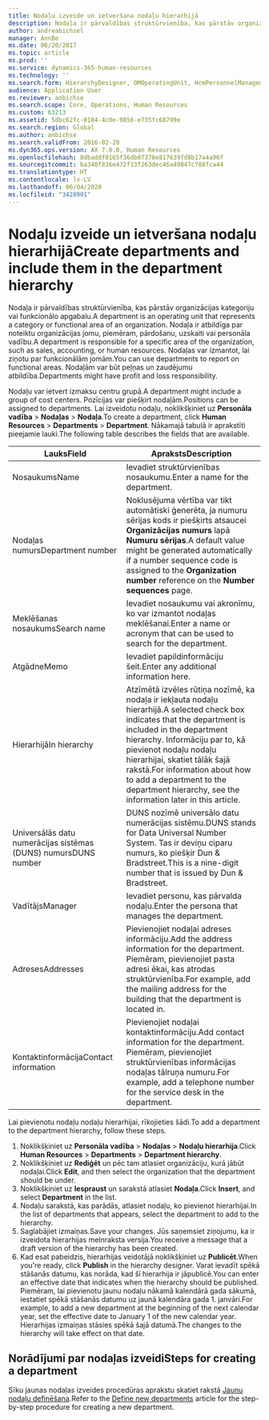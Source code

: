 ```yaml
---
title: Nodaļu izveide un ietveršana nodaļu hierarhijā
description: Nodaļa ir pārvaldības struktūrvienība, kas pārstāv organizācijas kategoriju vai funkcionālo apgabalu. Nodaļa ir atbildīga par noteiktu organizācijas jomu, piemēram, pārdošanu, uzskaiti vai personāla vadību. Nodaļas var izmantot, lai ziņotu par funkcionālām jomām. Nodaļām var būt peļņas un zaudējumu atbildība.
author: andreabichsel
manager: AnnBe
ms.date: 06/20/2017
ms.topic: article
ms.prod: ''
ms.service: dynamics-365-human-resources
ms.technology: ''
ms.search.form: HierarchyDesigner, OMOperatingUnit, HcmPersonnelManagementWorkspace
audience: Application User
ms.reviewer: anbichse
ms.search.scope: Core, Operations, Human Resources
ms.custom: 63213
ms.assetid: 5dbc62fc-0184-4c0e-9856-e735fc68799e
ms.search.region: Global
ms.author: anbichse
ms.search.validFrom: 2016-02-28
ms.dyn365.ops.version: AX 7.0.0, Human Resources
ms.openlocfilehash: 8dbaddf0165f36db07378e817639fd8b17a4a96f
ms.sourcegitcommit: ba340f836e472f13f263dec46a49847c788fca44
ms.translationtype: HT
ms.contentlocale: lv-LV
ms.lasthandoff: 06/04/2020
ms.locfileid: "3428901"
---
```

# <a name="create-departments-and-include-them-in-the-department-hierarchy"></a><span data-ttu-id="a290e-106">Nodaļu izveide un ietveršana nodaļu hierarhijā</span><span class="sxs-lookup"><span data-stu-id="a290e-106">Create departments and include them in the department hierarchy</span></span>

<span data-ttu-id="a290e-107">Nodaļa ir pārvaldības struktūrvienība, kas pārstāv organizācijas kategoriju vai funkcionālo apgabalu.</span><span class="sxs-lookup"><span data-stu-id="a290e-107">A department is an operating unit that represents a category or functional area of an organization.</span></span> <span data-ttu-id="a290e-108">Nodaļa ir atbildīga par noteiktu organizācijas jomu, piemēram, pārdošanu, uzskaiti vai personāla vadību.</span><span class="sxs-lookup"><span data-stu-id="a290e-108">A department is responsible for a specific area of the organization, such as sales, accounting, or human resources.</span></span> <span data-ttu-id="a290e-109">Nodaļas var izmantot, lai ziņotu par funkcionālām jomām.</span><span class="sxs-lookup"><span data-stu-id="a290e-109">You can use departments to report on functional areas.</span></span> <span data-ttu-id="a290e-110">Nodaļām var būt peļņas un zaudējumu atbildība.</span><span class="sxs-lookup"><span data-stu-id="a290e-110">Departments might have profit and loss responsibility.</span></span>

<span data-ttu-id="a290e-111">Nodaļu var ietvert izmaksu centru grupā.</span><span class="sxs-lookup"><span data-stu-id="a290e-111">A department might include a group of cost centers.</span></span> <span data-ttu-id="a290e-112">Pozīcijas var piešķirt nodaļām.</span><span class="sxs-lookup"><span data-stu-id="a290e-112">Positions can be assigned to departments.</span></span> <span data-ttu-id="a290e-113">Lai izveidotu nodaļu, noklikšķiniet uz **Personāla vadība** &gt; **Nodaļas** &gt; **Nodaļa**.</span><span class="sxs-lookup"><span data-stu-id="a290e-113">To create a department, click **Human Resources** &gt; **Departments** &gt; **Department**.</span></span> <span data-ttu-id="a290e-114">Nākamajā tabulā ir aprakstīti pieejamie lauki.</span><span class="sxs-lookup"><span data-stu-id="a290e-114">The following table describes the fields that are available.</span></span>

| <span data-ttu-id="a290e-115">Lauks</span><span class="sxs-lookup"><span data-stu-id="a290e-115">Field</span></span>               | <span data-ttu-id="a290e-116">Apraksts</span><span class="sxs-lookup"><span data-stu-id="a290e-116">Description</span></span>                                                                                                                                                                                                       |
|---------------------|-------------------------------------------------------------------------------------------------------------------------------------------------------------------------------------------------------------------|
| <span data-ttu-id="a290e-117">Nosaukums</span><span class="sxs-lookup"><span data-stu-id="a290e-117">Name</span></span>                | <span data-ttu-id="a290e-118">Ievadiet struktūrvienības nosaukumu.</span><span class="sxs-lookup"><span data-stu-id="a290e-118">Enter a name for the department.</span></span>                                                                                                                                                                                  |
| <span data-ttu-id="a290e-119">Nodaļas numurs</span><span class="sxs-lookup"><span data-stu-id="a290e-119">Department number</span></span>   | <span data-ttu-id="a290e-120">Noklusējuma vērtība var tikt automātiski ģenerēta, ja numuru sērijas kods ir piešķirts atsaucei **Organizācijas numurs** lapā **Numuru sērijas**.</span><span class="sxs-lookup"><span data-stu-id="a290e-120">A default value might be generated automatically if a number sequence code is assigned to the **Organization number** reference on the **Number sequences** page.</span></span>                                                 |
| <span data-ttu-id="a290e-121">Meklēšanas nosaukums</span><span class="sxs-lookup"><span data-stu-id="a290e-121">Search name</span></span>         | <span data-ttu-id="a290e-122">Ievadiet nosaukumu vai akronīmu, ko var izmantot nodaļas meklēšanai.</span><span class="sxs-lookup"><span data-stu-id="a290e-122">Enter a name or acronym that can be used to search for the department.</span></span>                                                                                                                                            |
| <span data-ttu-id="a290e-123">Atgādne</span><span class="sxs-lookup"><span data-stu-id="a290e-123">Memo</span></span>                | <span data-ttu-id="a290e-124">Ievadiet papildinformāciju šeit.</span><span class="sxs-lookup"><span data-stu-id="a290e-124">Enter any additional information here.</span></span>                                                                                                                                                                            |
| <span data-ttu-id="a290e-125">Hierarhijā</span><span class="sxs-lookup"><span data-stu-id="a290e-125">In hierarchy</span></span>        | <span data-ttu-id="a290e-126">Atzīmētā izvēles rūtiņa nozīmē, ka nodaļa ir iekļauta nodaļu hierarhijā.</span><span class="sxs-lookup"><span data-stu-id="a290e-126">A selected check box indicates that the department is included in the department hierarchy.</span></span> <span data-ttu-id="a290e-127">Informāciju par to, kā pievienot nodaļu nodaļu hierarhijai, skatiet tālāk šajā rakstā.</span><span class="sxs-lookup"><span data-stu-id="a290e-127">For information about how to add a department to the department hierarchy, see the information later in this article.</span></span> |
| <span data-ttu-id="a290e-128">Universālās datu numerācijas sistēmas (DUNS) numurs</span><span class="sxs-lookup"><span data-stu-id="a290e-128">DUNS number</span></span>         | <span data-ttu-id="a290e-129">DUNS nozīmē universālo datu numerācijas sistēmu.</span><span class="sxs-lookup"><span data-stu-id="a290e-129">DUNS stands for Data Universal Number System.</span></span> <span data-ttu-id="a290e-130">Tas ir deviņu ciparu numurs, ko piešķir Dun & Bradstreet.</span><span class="sxs-lookup"><span data-stu-id="a290e-130">This is a nine-digit number that is issued by Dun & Bradstreet.</span></span>                                                                                                     |
| <span data-ttu-id="a290e-131">Vadītājs</span><span class="sxs-lookup"><span data-stu-id="a290e-131">Manager</span></span>             | <span data-ttu-id="a290e-132">Ievadiet personu, kas pārvalda nodaļu.</span><span class="sxs-lookup"><span data-stu-id="a290e-132">Enter the persona that manages the department.</span></span>                                                                                                                                                                    |
| <span data-ttu-id="a290e-133">Adreses</span><span class="sxs-lookup"><span data-stu-id="a290e-133">Addresses</span></span>           | <span data-ttu-id="a290e-134">Pievienojiet nodaļai adreses informāciju.</span><span class="sxs-lookup"><span data-stu-id="a290e-134">Add the address information for the department.</span></span> <span data-ttu-id="a290e-135">Piemēram, pievienojiet pasta adresi ēkai, kas atrodas struktūrvienība.</span><span class="sxs-lookup"><span data-stu-id="a290e-135">For example, add the mailing address for the building that the department is located in.</span></span>                                                                          |
| <span data-ttu-id="a290e-136">Kontaktinformācija</span><span class="sxs-lookup"><span data-stu-id="a290e-136">Contact information</span></span> | <span data-ttu-id="a290e-137">Pievienojiet nodaļai kontaktinformāciju.</span><span class="sxs-lookup"><span data-stu-id="a290e-137">Add contact information for the department.</span></span> <span data-ttu-id="a290e-138">Piemēram, pievienojiet struktūrvienības informācijas nodaļas tālruņa numuru.</span><span class="sxs-lookup"><span data-stu-id="a290e-138">For example, add a telephone number for the service desk in the department.</span></span>                                                                                           |

<span data-ttu-id="a290e-139">Lai pievienotu nodaļu nodaļu hierarhijai, rīkojieties šādi.</span><span class="sxs-lookup"><span data-stu-id="a290e-139">To add a department to the department hierarchy, follow these steps.</span></span>

1.  <span data-ttu-id="a290e-140">Noklikšķiniet uz **Personāla vadība** &gt; **Nodaļas** &gt; **Nodaļu hierarhija**.</span><span class="sxs-lookup"><span data-stu-id="a290e-140">Click **Human Resources** &gt; **Departments** &gt; **Department hierarchy**.</span></span>
2.  <span data-ttu-id="a290e-141">Noklikšķiniet uz **Rediģēt** un pēc tam atlasiet organizāciju, kurā jābūt nodaļai.</span><span class="sxs-lookup"><span data-stu-id="a290e-141">Click **Edit**, and then select the organization that the department should be under.</span></span>
3.  <span data-ttu-id="a290e-142">Noklikšķiniet uz **Iespraust** un sarakstā atlasiet **Nodaļa**.</span><span class="sxs-lookup"><span data-stu-id="a290e-142">Click **Insert**, and select **Department** in the list.</span></span>
4.  <span data-ttu-id="a290e-143">Nodaļu sarakstā, kas parādās, atlasiet nodaļu, ko pievienot hierarhijai.</span><span class="sxs-lookup"><span data-stu-id="a290e-143">In the list of departments that appears, select the department to add to the hierarchy.</span></span>
5.  <span data-ttu-id="a290e-144">Saglabājiet izmaiņas.</span><span class="sxs-lookup"><span data-stu-id="a290e-144">Save your changes.</span></span> <span data-ttu-id="a290e-145">Jūs saņemsiet ziņojumu, ka ir izveidota hierarhijas melnraksta versija.</span><span class="sxs-lookup"><span data-stu-id="a290e-145">You receive a message that a draft version of the hierarchy has been created.</span></span>
6.  <span data-ttu-id="a290e-146">Kad esat pabeidzis, hierarhijas veidotājā noklikšķiniet uz **Publicēt**.</span><span class="sxs-lookup"><span data-stu-id="a290e-146">When you're ready, click **Publish** in the hierarchy designer.</span></span> <span data-ttu-id="a290e-147">Varat ievadīt spēkā stāšanās datumu, kas norāda, kad šī hierarhija ir jāpublicē.</span><span class="sxs-lookup"><span data-stu-id="a290e-147">You can enter an effective date that indicates when the hierarchy should be published.</span></span> <span data-ttu-id="a290e-148">Piemēram, lai pievienotu jaunu nodaļu nākamā kalendārā gada sākumā, iestatiet spēkā stāšanās datumu uz jaunā kalendāra gada 1. janvāri.</span><span class="sxs-lookup"><span data-stu-id="a290e-148">For example, to add a new department at the beginning of the next calendar year, set the effective date to January 1 of the new calendar year.</span></span> <span data-ttu-id="a290e-149">Hierarhijas izmaiņas stāsies spēkā šajā datumā.</span><span class="sxs-lookup"><span data-stu-id="a290e-149">The changes to the hierarchy will take effect on that date.</span></span>

## <a name="steps-for-creating-a-department"></a><span data-ttu-id="a290e-150">Norādījumi par nodaļas izveidi</span><span class="sxs-lookup"><span data-stu-id="a290e-150">Steps for creating a department</span></span>
<span data-ttu-id="a290e-151">Sīku jaunas nodaļas izveides procedūras aprakstu skatiet rakstā [Jaunu nodaļu definēšana](../fin-and-ops/hr/tasks/define-new-departments.md).</span><span class="sxs-lookup"><span data-stu-id="a290e-151">Refer to the [Define new departments](../fin-and-ops/hr/tasks/define-new-departments.md) article for the step-by-step procedure for creating a new department.</span></span> 
